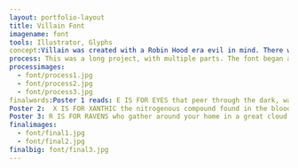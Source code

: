 ```yaml
---
layout: portfolio-layout
title: Villain Font
imagename: font
tools: Illustrator, Glyphs
concept:Villain was created with a Robin Hood era evil in mind. There was a bit of world building involved, which helped round out the font overall.  The story would have been something like this: Set in Germany sometime in the late 1800s, an awful cunning evil swept through the land. They wrote awful letters and had awful spirits that linger about them, and they knew far too much about poison. It was based loosely on a modern Fractura style, inspiration coming from how you would write with a chisel tipped pen. Because I love tall skinny fonts, I decided to try combining the effect of a tall cap height with an old fashioned feel. The best part was having a story that this font would be in, it made it all the more magical to actually say, alright, how would they write this? How would the punctuation look? I was able to weave a story with just how I created the letters.  The project also included a set of dingbats, and that was fun to image what kind of bits of the world I could create.
process: This was a long project, with multiple parts. The font began as handwritten letterforms, rewritten over and over again to get the weights and angles. It was then scanned and traced in Illustrator, where it was adjusted to a grid and made the same weight. At this point, we exported one letter out to be 3D printed, which was incredible to do, and to see how exactly the letter physically looks. Once the letters, numbers, and punctuation were completed, they were brought into Glyphs to adjust them further. There was where the kerning and leading were created, as well as doing some custom pairs for certain letters.  The final part was creating a poster to celebrate the font. These posters each had to talk about an aspect of the font.
processimages:
  - font/process1.jpg
  - font/process2.jpg
  - font/process3.jpg
finalwords:Poster 1 reads: E IS FOR EYES that peer through the dark, watching and waiting, weeping, withering in darkness. Villain has a narrow aperture, which allows for a condensed look. The arcs are sharply transitioned much like a brushstroke of ink, narrow to wide and full. Perfect for that dreadful letter you mean to send.
Poster 2:  X IS FOR XANTHIC the nitrogenous compound found in the blood you left behind when you killed the queen and her men. Their ghosts still clamor outside your windows. Villain has a large x-height, emphasized by the tall ascenders and descenders. Lowercase letters are half the height of the uppercase, which allows you to recount how the queen was murdered in more detail.
Poster 3: R IS FOR RAVENS who gather around your home in a great cloud of unkindness, shadowing the sun and moon from reaching the tall dark windows. Villain has downturned terminals that taper and turn like the sharp beak of the raven. The terminals are reflected throughout the font.
finalimages:
  - font/final1.jpg
  - font/final2.jpg
finalbig: font/final3.jpg
---
```

